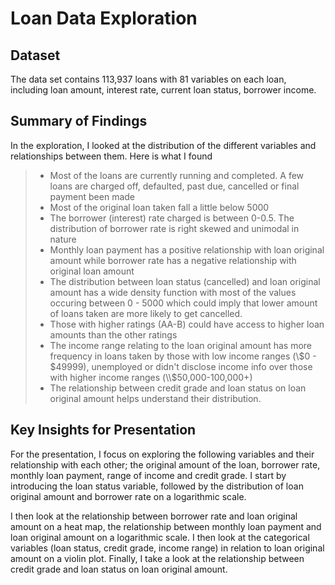 # Loan Data Exploration



## Dataset

The data set contains 113,937 loans with 81 variables on each loan, including loan amount, interest rate, current loan status, borrower income.

## Summary of Findings

In the exploration, I looked at the distribution of the different variables and relationships between them. Here is what I found
> * Most of the loans are currently running and completed. A few loans are charged off, defaulted, past due, cancelled or final payment been made
> * Most of the original loan taken fall a little below 5000
> * The borrower (interest) rate charged is between 0-0.5. The distribution of borrower rate is right skewed and unimodal in nature
> * Monthly loan payment has a positive relationship with loan original amount while borrower rate has a negative relationship with original loan amount
> * The distribution between loan status (cancelled) and loan original amount has a wide density function with most of the values occuring between 0 - 5000 which could imply that lower amount of loans taken are more likely to get cancelled.
> * Those with higher ratings (AA-B) could have access to higher loan amounts than the other ratings
> * The income range relating to the loan original amount has more frequency in loans taken by those with low income ranges (\\$0 - $49999), unemployed or didn't disclose income info over those with higher income ranges (\\$50,000-100,000+)
> * The relationship between credit grade and loan status on loan original amount helps understand  their distribution.

## Key Insights for Presentation

For the presentation, I focus on exploring the following variables and their relationship with each other; the original amount of the loan, borrower rate, monthly loan payment, range of income and credit grade. I start by introducing the
loan status variable, followed by the distribution of loan original amount and borrower rate on a logarithmic scale.

I then look at the relationship between borrower rate and loan original amount on a heat map, the relationship between monthly loan payment and loan original amount on a logarithmic scale. I then look at the categorical variables (loan status, credit grade, income range) in relation to loan original amount on a violin plot. Finally, I take a look at the relationship between credit grade and loan status on loan original amount.
